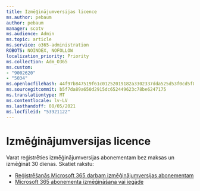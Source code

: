 ```yaml
---
title: Izmēģinājumversijas licence
ms.author: pebaum
author: pebaum
manager: scotv
ms.audience: Admin
ms.topic: article
ms.service: o365-administration
ROBOTS: NOINDEX, NOFOLLOW
localization_priority: Priority
ms.collection: Adm_O365
ms.custom:
- "9002620"
- "5034"
ms.openlocfilehash: 44f97b847519f61c01252019182a3302337dda525d53f0cd5f82e3682218a81e
ms.sourcegitcommit: b5f7da89a650d2915dc652449623c78be6247175
ms.translationtype: MT
ms.contentlocale: lv-LV
ms.lasthandoff: 08/05/2021
ms.locfileid: "53921122"
---
```

# <a name="trial-license"></a>Izmēģinājumversijas licence

Varat reģistrēties izmēģinājumversijas abonementam bez maksas un izmēģināt 30 dienas. Skatiet rakstu:

- [Reģistrēšanās Microsoft 365 darbam izmēģinājumversijas abonementam](https://docs.microsoft.com/microsoft-365/commerce/sign-up-for-office-365-trial?view=o365-worldwide)
- [Microsoft 365 abonementa izmēģināšana vai iegāde](https://docs.microsoft.com/microsoft-365/commerce/try-or-buy-microsoft-365?view=o365-worldwide)
